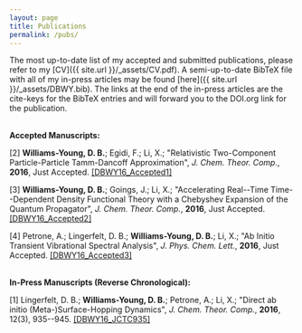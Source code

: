 ```yaml
---
layout: page
title: Publications
permalink: /pubs/
---
```


The most up-to-date list of my accepted and submitted
publications, please refer to my [CV]({{ site.url }}/_assets/CV.pdf).
A semi-up-to-date BibTeX file with all of my in-press articles may be
found [here]({{ site.url  }}/_assets/DBWY.bib). The links at the end
of the in-press articles are the cite-keys for the BibTeX entries and
will forward you to the DOI.org link for the publication.
<br>
<br>

**Accepted Manuscripts:**

[2] **Williams-Young, D. B.**; Egidi, F.; Li, X.; 
"Relativistic Two-Component Particle-Particle Tamm-Dancoff Approximation", 
*J. Chem. Theor. Comp.*, **2016**, Just Accepted.
[[DBWY16\_Accepted1]](http://doi.org/10.1021/acs.jctc.6b00833)

[3] **Williams-Young, D. B.**; Goings, J.; Li, X.; 
"Accelerating Real--Time Time--Dependent Density Functional Theory with a Chebyshev Expansion of the Quantum Propagator", 
*J. Chem. Theor. Comp.*, **2016**, Just Accepted.
[[DBWY16\_Accepted2]](http://doi.org/10.1021/acs.jctc.6b00693)

[4] Petrone, A.; Lingerfelt, D. B.; **Williams-Young, D. B.**; Li, X.;
"Ab Initio Transient Vibrational Spectral Analysis", 
*J. Phys. Chem. Lett.*, **2016**, Just Accepted.
[[DBWY16\_Accepted3]](http://doi.org/10.1021/acs.jpclett.6b02292)
<br> 
<br> 


**In-Press Manuscripts (Reverse Chronological):**

[1] Lingerfelt, D. B.; **Williams-Young, D. B.**; Petrone, A.; Li, X.; 
"Direct ab initio (Meta-)Surface-Hopping Dynamics", 
*J. Chem. Theor. Comp.*, **2016**, 12(3), 935--945. 
[[DBWY16\_JCTC935]](http://doi.org/10.1021/acs.jctc.5b00697)
<br> 
<br> 



[//]: <> (**Submitted Manusripts:**)


[//]: <> ( **Williams-Young, D. B.**; Lingerfelt, D. B.; Petrone, A.; Li, X.;) 
[//]: <> ("Ab Initio Surface Hopping Dynamics within the Particle--Particle Tamm--Dancoff Approximation",) 
[//]: <> (*J. Chem. Phys. Comm.*, **2016**, Submitted.)


